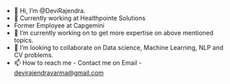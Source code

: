 - 👋 Hi, I’m @DeviRajendra.
- 👀 Currently working at Healthpointe Solutions
- Former Employee at Capgemini
- 🌱 I’m currently working on to get more expertise on above mentioned topics.
- 💞️ I’m looking to collaborate on Data science, Machine Learning, NLP and CV problems.
- 📫 How to reach me - Contact me on Email - devirajendravarma@gmail.com

<!---
DeviRajendra/DeviRajendra is a ✨ special ✨ repository because its `README.md` (this file) appears on your GitHub profile.
You can click the Preview link to take a look at your changes.
--->

